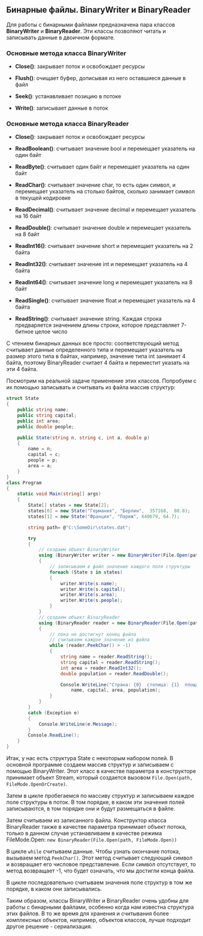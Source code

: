 ## Бинарные файлы. BinaryWriter и BinaryReader

Для работы с бинарными файлами предназначена пара классов **BinaryWriter** и **BinaryReader**. 
Эти классы позволяют читать и записывать данные в двоичном формате.

### Основные метода класса BinaryWriter

- **Close()**: закрывает поток и освобождает ресурсы

- **Flush()**: очищает буфер, дописывая из него оставшиеся данные в файл

- **Seek()**: устанавливает позицию в потоке

- **Write()**: записывает данные в поток

### Основные метода класса BinaryReader

- **Close()**: закрывает поток и освобождает ресурсы

- **ReadBoolean()**: считывает значение bool и перемещает указатель на один байт

- **ReadByte()**: считывает один байт и перемещает указатель на один байт

- **ReadChar()**: считывает значение char, то есть один символ, и перемещает указатель на столько байтов, 
сколько занимает символ в текущей кодировке

- **ReadDecimal()**: считывает значение decimal и перемещает указатель на 16 байт

- **ReadDouble()**: считывает значение double и перемещает указатель на 8 байт

- **ReadInt16()**: считывает значение short и перемещает указатель на 2 байта

- **ReadInt32()**: считывает значение int и перемещает указатель на 4 байта

- **ReadInt64()**: считывает значение long и перемещает указатель на 8 байт

- **ReadSingle()**: считывает значение float и перемещает указатель на 4 байта

- **ReadString()**: считывает значение string. Каждая строка предваряется значением длины строки, которое представляет 7-битное 
целое число

С чтением бинарных данных все просто: соответствующий метод считывает данные определенного типа и перемещает указатель на размер этого 
типа в байтах, например, значение типа int занимает 4 байта, поэтому BinaryReader считает 4 байта и переместит указать на эти 4 байта.

Посмотрим на реальной задаче применение этих классов. Попробуем с их помощью записывать и считывать из файла массив структур:

```cs
struct State
{
    public string name;
    public string capital;
    public int area;
    public double people;

    public State(string n, string c, int a, double p)
    {
        name = n;
        capital = c;
        people = p;
        area = a;
    }
}
class Program
{
    static void Main(string[] args)
    {
        State[] states = new State[2];
        states[0] = new State("Германия", "Берлин",  357168,  80.8);
        states[1] = new State("Франция", "Париж", 640679, 64.7);

        string path= @"C:\SomeDir\states.dat";

        try
        {
            // создаем объект BinaryWriter
            using (BinaryWriter writer = new BinaryWriter(File.Open(path, FileMode.OpenOrCreate)))
            {
                // записываем в файл значение каждого поля структуры
                foreach (State s in states)
                {
                    writer.Write(s.name);
                    writer.Write(s.capital);
                    writer.Write(s.area);
                    writer.Write(s.people);
                }
            }
            // создаем объект BinaryReader
            using (BinaryReader reader = new BinaryReader(File.Open(path, FileMode.Open)))
            {
                // пока не достигнут конец файла
                // считываем каждое значение из файла
                while (reader.PeekChar() > -1)
                {
                    string name = reader.ReadString();
                    string capital = reader.ReadString();
                    int area = reader.ReadInt32();
                    double population = reader.ReadDouble();

                    Console.WriteLine("Страна: {0}  столица: {1}  площадь {2} кв. км   численность населения: {3} млн. чел.", 
                        name, capital, area, population);
                }
            }
        }
        catch (Exception e)
        {
            Console.WriteLine(e.Message);
        }
        Console.ReadLine();
    }
}
```

Итак, у нас есть структура State с некоторым набором полей. В основной программе создаем массив структур и записываем с помощью BinaryWriter. 
Этот класс в качестве параметра в конструкторе принимает объект Stream, который создается вызовом `File.Open(path, FileMode.OpenOrCreate)`.

Затем в цикле пробегаемся по массиву структур и записываем каждое поле структуры в поток. В том порядке, в каком эти значения полей записываются, 
в том порядке они и будут размещаться в файле.

Затем считываем из записанного файла. Конструктор класса BinaryReader также в качестве параметра принимает объект потока, только в данном 
случае устанавливаем в качестве режима FileMode.Open: `new BinaryReader(File.Open(path, FileMode.Open))`

В цикле `while` считываем данные. Чтобы узнать окончание потока, вызываем метод `PeekChar()`. Этот метод считывает 
следующий символ и возвращает его числовое представление. Если символ отсутствует, то метод возвращает -1, что будет означать, что мы достигли конца файла.

В цикле последовательно считываем значения поле структур в том же порядке, в каком они записывались.

Таким образом, классы BinaryWriter и BinaryReader очень удобны для работы с бинарными файлами, особенно когда нам известна структура этих файлов. В то же 
время для хранения и считывания более комплексных объектов, например, объектов классов, лучше подходит другое решение - сериализация.


